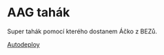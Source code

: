 # AAG tahák

Super tahák pomocí kterého dostanem Áčko z BEZů.

[Autodeploy](http://martinfranc.eu/bez/tahak.pdf)